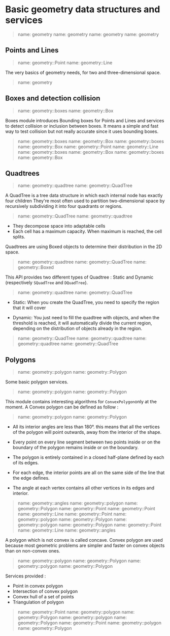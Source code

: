 # Basic geometry data structures and services

> name: geometry
> name: geometry
> name: geometry
> name: geometry

## Points and Lines

> name: geometry::Point
> name: geometry::Line

The very basics of geometry needs, for two and three-dimensional space.

> name: geometry

## Boxes and detection collision

> name: geometry::boxes
> name: geometry::Box

Boxes module introduces Bounding boxes for Points and Lines and services to detect collision or inclusion between boxes.
It means a simple and fast way to test collision but not really accurate since it uses bounding boxes.

> name: geometry::boxes
> name: geometry::Box
> name: geometry::boxes
> name: geometry::Box
> name: geometry::Point
> name: geometry::Line
> name: geometry::boxes
> name: geometry::Box
> name: geometry::boxes
> name: geometry::Box

## Quadtrees

> name: geometry::quadtree
> name: geometry::QuadTree

A QuadTree is a tree data structure in which each internal node has exactly four children
They're most often used to partition two-dimensional space by recursively subdividing
it into four quadrants or regions.

> name: geometry::QuadTree
> name: geometry::quadtree

* They decompose space into adaptable cells
* Each cell has a maximum capacity. When maximum is reached, the cell splits.

Quadtrees are using Boxed objects to determine their distribution in the 2D space.

> name: geometry::quadtree
> name: geometry::QuadTree
> name: geometry::Boxed

This API provides two different types of Quadtree : Static and Dynamic (respectively `SQuadTree` and `DQuadTree`).

> name: geometry::quadtree
> name: geometry::QuadTree

* Static: When you create the QuadTree, you need to specify the region that it will cover

* Dynamic: You just need to fill the quadtree with objects, and when the threshold is reached,
  it will automatically divide the current region, depending on the distribution of objects already in the region.

> name: geometry::QuadTree
> name: geometry::quadtree
> name: geometry::quadtree
> name: geometry::QuadTree

## Polygons

> name: geometry::polygon
> name: geometry::Polygon

Some basic polygon services.

> name: geometry::polygon
> name: geometry::Polygon

This module contains interesting algorithms for `ConvexPolygon`only at the moment. A Convex polygon can be defined as follow :

> name: geometry::polygon
> name: geometry::Polygon

* All its interior angles are less than 180°. this means that all the vertices of the polygon
  will point outwards, away from the interior of the shape.

* Every point on every line segment between two points inside or on the boundary of the polygon
  remains inside or on the boundary.

* The polygon is entirely contained in a closed half-plane defined by each of its edges.

* For each edge, the interior points are all on the same side of the line that the edge defines.

* The angle at each vertex contains all other vertices in its edges and interior.

> name: geometry::angles
> name: geometry::polygon
> name: geometry::Polygon
> name: geometry::Point
> name: geometry::Point
> name: geometry::Line
> name: geometry::Point
> name: geometry::polygon
> name: geometry::Polygon
> name: geometry::polygon
> name: geometry::Polygon
> name: geometry::Point
> name: geometry::Line
> name: geometry::angles

A polygon which is not convex is called concave. Convex polygon are used because most
geometric problems are simpler and faster on convex objects than on non-convex ones.

> name: geometry::polygon
> name: geometry::Polygon
> name: geometry::polygon
> name: geometry::Polygon

Services provided :

* Point in convex polygon
* Intersection of convex polygon
* Convex hull of a set of points
* Triangulation of polygon

> name: geometry::Point
> name: geometry::polygon
> name: geometry::Polygon
> name: geometry::polygon
> name: geometry::Polygon
> name: geometry::Point
> name: geometry::polygon
> name: geometry::Polygon

